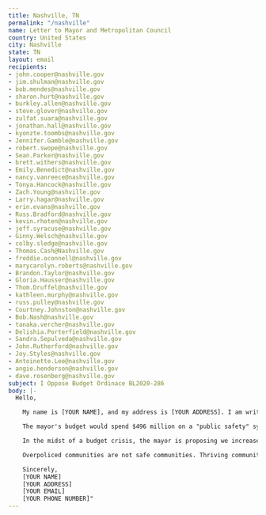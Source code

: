 ```yaml
---
title: Nashville, TN
permalink: "/nashville"
name: Letter to Mayor and Metropolitan Council
country: United States
city: Nashville
state: TN
layout: email
recipients:
- john.cooper@nashville.gov
- jim.shulman@nashville.gov
- bob.mendes@nashville.gov
- sharon.hurt@nashville.gov
- burkley.allen@nashville.gov
- steve.glover@nashville.gov
- zulfat.suara@nashville.gov
- jonathan.hall@nashville.gov
- kyonzte.toombs@nashville.gov
- Jennifer.Gamble@nashville.gov
- robert.swope@nashville.gov
- Sean.Parker@nashville.gov
- brett.withers@nashville.gov
- Emily.Benedict@nashville.gov
- nancy.vanreece@nashville.gov
- Tonya.Hancock@nashville.gov
- Zach.Young@nashville.gov
- Larry.hagar@nashville.gov
- erin.evans@nashville.gov
- Russ.Bradford@nashville.gov
- kevin.rhoten@nashville.gov
- jeff.syracuse@nashville.gov
- Ginny.Welsch@nashville.gov
- colby.sledge@nashville.gov
- Thomas.Cash@Nashville.gov
- freddie.oconnell@nashville.gov
- marycarolyn.roberts@nashville.gov
- Brandon.Taylor@nashville.gov
- Gloria.Hausser@nashville.gov
- Thom.Druffel@nashville.gov
- kathleen.murphy@nashville.gov
- russ.pulley@nashville.gov
- Courtney.Johnston@nashville.gov
- Bob.Nash@nashville.gov
- tanaka.vercher@nashville.gov
- Delishia.Porterfield@nashville.gov
- Sandra.Sepulveda@nashville.gov
- John.Rutherford@nashville.gov
- Joy.Styles@nashville.gov
- Antoinette.Lee@nashville.gov
- angie.henderson@nashville.gov
- dave.rosenberg@nashville.gov
subject: I Oppose Budget Ordinace BL2020-286
body: |-
  Hello,

    My name is [YOUR NAME], and my address is [YOUR ADDRESS]. I am writing to say that I am strongly against BL2020-286.

    The mayor's budget would spend $496 million on a "public safety" system that does not keep us safe. The vast majority of that money would be spent on police, jails, and courts. That means the mayor wants to spend more on cops and cages than on almost all public goods combined. This isn't how we create public safety. True public safety requires fully-funded and community-controlled resources, not more police and jails.

    In the midst of a budget crisis, the mayor is proposing we increase spending on police and jails, and decrease spending on affordable housing, social services, transit, and other critical public goods. This is unacceptable and will not keep us safe.

    Overpoliced communities are not safe communities. Thriving communities are safe communities, and communities thrive when they are well-resourced. We deserve a budget that divests from policing and jails and uses that money to invest in our communities.

    Sincerely,
    [YOUR NAME]
    [YOUR ADDRESS]
    [YOUR EMAIL]
    [YOUR PHONE NUMBER]"
---
```


